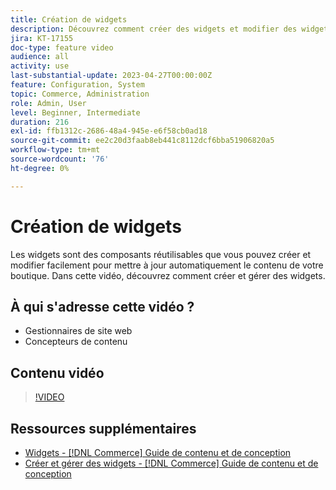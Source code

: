 ```yaml
---
title: Création de widgets
description: Découvrez comment créer des widgets et modifier des widgets existants pour mettre automatiquement à jour le contenu de votre boutique.
jira: KT-17155
doc-type: feature video
audience: all
activity: use
last-substantial-update: 2023-04-27T00:00:00Z
feature: Configuration, System
topic: Commerce, Administration
role: Admin, User
level: Beginner, Intermediate
duration: 216
exl-id: ffb1312c-2686-48a4-945e-e6f58cb0ad18
source-git-commit: ee2c20d3faab8eb441c8112dcf6bba51906820a5
workflow-type: tm+mt
source-wordcount: '76'
ht-degree: 0%

---
```


# Création de widgets

Les widgets sont des composants réutilisables que vous pouvez créer et modifier facilement pour mettre à jour automatiquement le contenu de votre boutique. Dans cette vidéo, découvrez comment créer et gérer des widgets.

## À qui s&#39;adresse cette vidéo ?

- Gestionnaires de site web
- Concepteurs de contenu

## Contenu vidéo

>[!VIDEO](https://video.tv.adobe.com/v/343786?quality=12&learn=on)

## Ressources supplémentaires

- [Widgets - [!DNL Commerce] Guide de contenu et de conception](https://experienceleague.adobe.com/docs/commerce-admin/content-design/elements/widgets/widgets.html?lang=fr)
- [Créer et gérer des widgets - [!DNL Commerce] Guide de contenu et de conception](https://experienceleague.adobe.com/docs/commerce-admin/content-design/elements/widgets/widget-create.html?lang=fr)
